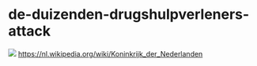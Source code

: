 # de-duizenden-drugshulpverleners-attack
![](https://github.com/nondejus/the-duizenden-drugshulpverleners-attack/blob/main/ArtBoard%20Image%20(108).jpg)
https://nl.wikipedia.org/wiki/Koninkrijk_der_Nederlanden
